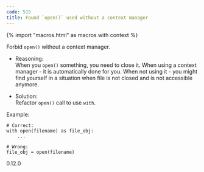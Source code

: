 ```yaml
---
code: 515
title: Found `open()` used without a context manager
---
```


{% import "macros.html" as macros with context %}

Forbid `open()` without a context manager.

  - Reasoning:  
    When you `open()` something, you need to close it. When using a
    context manager - it is automatically done for you. When not using
    it - you might find yourself in a situation when file is not closed
    and is not accessible anymore.

  - Solution:  
    Refactor `open()` call to use `with`.

Example:

    # Correct:
    with open(filename) as file_obj:
        ...
    
    # Wrong:
    file_obj = open(filename)

<div class="versionadded">

0.12.0

</div>